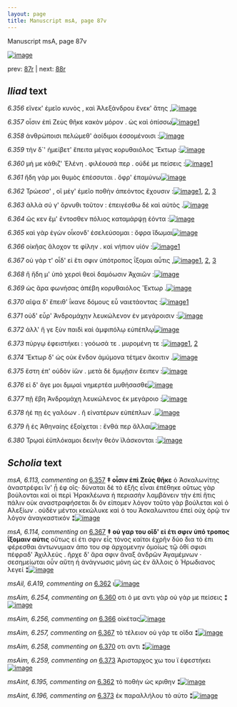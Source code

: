 ```yaml
---
layout: page
title: Manuscript msA, page 87v
---
```


Manuscript msA, page 87v

[![image](http://www.homermultitext.org/iipsrv?OBJ=IIP,1.0&FIF=/project/homer/pyramidal/deepzoom/hmt/vaimg/2017a/VA087VN_0590.tif&WID=100&CVT=JPEG)](http://www.homermultitext.org/ict2/?urn=urn:cite2:hmt:vaimg.2017a:VA087VN_0590)

prev:  [87r](../87r) | next:  [88r](../88r)

## *Iliad* text

*6.356* <a id="6.356"/> εἵνεκ' ἐμεῖο κυνὸς , καὶ Ἀλεξάνδρου ἕνεκ' ἄτης ,[![image](http://www.homermultitext.org/iipsrv?OBJ=IIP,1.0&FIF=/project/homer/pyramidal/deepzoom/hmt/vaimg/2017a/VA087VN_0590.tif&RGN=0.431,0.2269,0.457,0.0293&WID=1000&CVT=JPEG)](http://www.homermultitext.org/ict2/?urn=urn:cite2:hmt:vaimg.2017a:VA087VN_0590@0.431,0.2269,0.457,0.0293)

*6.357* <a id="6.357"/> οἷσιν ἐπὶ Ζεὺς θῆκε κακὸν μόρον . ὡς καὶ ὀπίσσω[![image](http://www.homermultitext.org/iipsrv?OBJ=IIP,1.0&FIF=/project/homer/pyramidal/deepzoom/hmt/vaimg/2017a/VA087VN_0590.tif&RGN=0.428,0.2472,0.457,0.0293&WID=1000&CVT=JPEG)](http://www.homermultitext.org/ict2/?urn=urn:cite2:hmt:vaimg.2017a:VA087VN_0590@0.428,0.2472,0.457,0.0293)[1](#msA_6.113)

*6.358* <a id="6.358"/> ἀνθρώποισι πελώμεθ' ἀοίδιμοι ἐσσομένοισι :[![image](http://www.homermultitext.org/iipsrv?OBJ=IIP,1.0&FIF=/project/homer/pyramidal/deepzoom/hmt/vaimg/2017a/VA087VN_0590.tif&RGN=0.428,0.2645,0.457,0.0293&WID=1000&CVT=JPEG)](http://www.homermultitext.org/ict2/?urn=urn:cite2:hmt:vaimg.2017a:VA087VN_0590@0.428,0.2645,0.457,0.0293)

*6.359* <a id="6.359"/> τὴν δ`' ἠμείβετ' ἔπειτα μέγας κορυθαιόλος Ἕκτωρ :[![image](http://www.homermultitext.org/iipsrv?OBJ=IIP,1.0&FIF=/project/homer/pyramidal/deepzoom/hmt/vaimg/2017a/VA087VN_0590.tif&RGN=0.426,0.281,0.457,0.0293&WID=1000&CVT=JPEG)](http://www.homermultitext.org/ict2/?urn=urn:cite2:hmt:vaimg.2017a:VA087VN_0590@0.426,0.281,0.457,0.0293)

*6.360* <a id="6.360"/> μή με κάθιζ' Ἑλένη . φιλέουσά περ . οὐδέ με πείσεις :[![image](http://www.homermultitext.org/iipsrv?OBJ=IIP,1.0&FIF=/project/homer/pyramidal/deepzoom/hmt/vaimg/2017a/VA087VN_0590.tif&RGN=0.425,0.3013,0.457,0.0293&WID=1000&CVT=JPEG)](http://www.homermultitext.org/ict2/?urn=urn:cite2:hmt:vaimg.2017a:VA087VN_0590@0.425,0.3013,0.457,0.0293)[1](#msAim_6.254)

*6.361* <a id="6.361"/> ἤδη γάρ μοι θυμὸς ἐπέσσυται . ὄφρ' ἐπαμύνω[![image](http://www.homermultitext.org/iipsrv?OBJ=IIP,1.0&FIF=/project/homer/pyramidal/deepzoom/hmt/vaimg/2017a/VA087VN_0590.tif&RGN=0.424,0.3186,0.457,0.0293&WID=1000&CVT=JPEG)](http://www.homermultitext.org/ict2/?urn=urn:cite2:hmt:vaimg.2017a:VA087VN_0590@0.424,0.3186,0.457,0.0293)

*6.362* <a id="6.362"/> Τρώεσσ' , οἳ μέγ' ἐμεῖο ποθὴν ἀπεόντος ἔχουσιν :[![image](http://www.homermultitext.org/iipsrv?OBJ=IIP,1.0&FIF=/project/homer/pyramidal/deepzoom/hmt/vaimg/2017a/VA087VN_0590.tif&RGN=0.421,0.3388,0.457,0.0293&WID=1000&CVT=JPEG)](http://www.homermultitext.org/ict2/?urn=urn:cite2:hmt:vaimg.2017a:VA087VN_0590@0.421,0.3388,0.457,0.0293)[1](#msAil_6.A19), [2](#msAint_6.195), [3](#msAim_6.255)

*6.363* <a id="6.363"/> ἀλλὰ σύ γ' ὄρνυθι τοῦτον : ἐπειγέσθω δὲ καὶ αὐτὸς .[![image](http://www.homermultitext.org/iipsrv?OBJ=IIP,1.0&FIF=/project/homer/pyramidal/deepzoom/hmt/vaimg/2017a/VA087VN_0590.tif&RGN=0.425,0.3584,0.457,0.0293&WID=1000&CVT=JPEG)](http://www.homermultitext.org/ict2/?urn=urn:cite2:hmt:vaimg.2017a:VA087VN_0590@0.425,0.3584,0.457,0.0293)

*6.364* <a id="6.364"/> ὥς κεν ἒμ' ἔντοσθεν πόλιος καταμάρψῃ ἐόντα :[![image](http://www.homermultitext.org/iipsrv?OBJ=IIP,1.0&FIF=/project/homer/pyramidal/deepzoom/hmt/vaimg/2017a/VA087VN_0590.tif&RGN=0.425,0.3779,0.457,0.0293&WID=1000&CVT=JPEG)](http://www.homermultitext.org/ict2/?urn=urn:cite2:hmt:vaimg.2017a:VA087VN_0590@0.425,0.3779,0.457,0.0293)

*6.365* <a id="6.365"/> καὶ γὰρ ἐγὼν οἶκονδ' ἐσελεύσομαι : ὄφρα ἴδωμαι[![image](http://www.homermultitext.org/iipsrv?OBJ=IIP,1.0&FIF=/project/homer/pyramidal/deepzoom/hmt/vaimg/2017a/VA087VN_0590.tif&RGN=0.425,0.3974,0.457,0.0293&WID=1000&CVT=JPEG)](http://www.homermultitext.org/ict2/?urn=urn:cite2:hmt:vaimg.2017a:VA087VN_0590@0.425,0.3974,0.457,0.0293)

*6.366* <a id="6.366"/> οἰκῆας ἄλοχον τε φίλην . καὶ νήπιον υἱόν :[![image](http://www.homermultitext.org/iipsrv?OBJ=IIP,1.0&FIF=/project/homer/pyramidal/deepzoom/hmt/vaimg/2017a/VA087VN_0590.tif&RGN=0.419,0.4177,0.457,0.0293&WID=1000&CVT=JPEG)](http://www.homermultitext.org/ict2/?urn=urn:cite2:hmt:vaimg.2017a:VA087VN_0590@0.419,0.4177,0.457,0.0293)[1](#msAim_6.256)

*6.367* <a id="6.367"/> οὐ γάρ τ' οἶδ' εἰ ἔτι σφιν ὑπότροπος ΐξομαι αὖτις ,[![image](http://www.homermultitext.org/iipsrv?OBJ=IIP,1.0&FIF=/project/homer/pyramidal/deepzoom/hmt/vaimg/2017a/VA087VN_0590.tif&RGN=0.419,0.4328,0.457,0.0293&WID=1000&CVT=JPEG)](http://www.homermultitext.org/ict2/?urn=urn:cite2:hmt:vaimg.2017a:VA087VN_0590@0.419,0.4328,0.457,0.0293)[1](#msAil_6.A20), [2](#msAim_6.257), [3](#msA_6.114)

*6.368* <a id="6.368"/> ἤ ἤδη μ' ὑπὸ χερσὶ θεοὶ δαμόωσιν Ἀχαιῶν :[![image](http://www.homermultitext.org/iipsrv?OBJ=IIP,1.0&FIF=/project/homer/pyramidal/deepzoom/hmt/vaimg/2017a/VA087VN_0590.tif&RGN=0.431,0.4538,0.435,0.0293&WID=1000&CVT=JPEG)](http://www.homermultitext.org/ict2/?urn=urn:cite2:hmt:vaimg.2017a:VA087VN_0590@0.431,0.4538,0.435,0.0293)

*6.369* <a id="6.369"/> ὡς ἄρα φωνήσας ἀπέβη κορυθαιόλος Ἕκτωρ .[![image](http://www.homermultitext.org/iipsrv?OBJ=IIP,1.0&FIF=/project/homer/pyramidal/deepzoom/hmt/vaimg/2017a/VA087VN_0590.tif&RGN=0.435,0.4696,0.437,0.0316&WID=1000&CVT=JPEG)](http://www.homermultitext.org/ict2/?urn=urn:cite2:hmt:vaimg.2017a:VA087VN_0590@0.435,0.4696,0.437,0.0316)

*6.370* <a id="6.370"/> αῖψα δ' ἔπειθ' ΐκανε δόμους εὖ ναιετάοντας :[![image](http://www.homermultitext.org/iipsrv?OBJ=IIP,1.0&FIF=/project/homer/pyramidal/deepzoom/hmt/vaimg/2017a/VA087VN_0590.tif&RGN=0.44,0.4906,0.411,0.0308&WID=1000&CVT=JPEG)](http://www.homermultitext.org/ict2/?urn=urn:cite2:hmt:vaimg.2017a:VA087VN_0590@0.44,0.4906,0.411,0.0308)[1](#msAim_6.258)

*6.371* <a id="6.371"/> οὐδ' εὗρ' Ἀνδρομάχην λευκώλενον ἐν μεγάροισιν :[![image](http://www.homermultitext.org/iipsrv?OBJ=IIP,1.0&FIF=/project/homer/pyramidal/deepzoom/hmt/vaimg/2017a/VA087VN_0590.tif&RGN=0.443,0.5071,0.428,0.0338&WID=1000&CVT=JPEG)](http://www.homermultitext.org/ict2/?urn=urn:cite2:hmt:vaimg.2017a:VA087VN_0590@0.443,0.5071,0.428,0.0338)

*6.372* <a id="6.372"/> ἀλλ' ἥ γε ξὺν παιδὶ καὶ ἀμφιπόλῳ εὐπέπλῳ[![image](http://www.homermultitext.org/iipsrv?OBJ=IIP,1.0&FIF=/project/homer/pyramidal/deepzoom/hmt/vaimg/2017a/VA087VN_0590.tif&RGN=0.436,0.5267,0.428,0.0338&WID=1000&CVT=JPEG)](http://www.homermultitext.org/ict2/?urn=urn:cite2:hmt:vaimg.2017a:VA087VN_0590@0.436,0.5267,0.428,0.0338)

*6.373* <a id="6.373"/> πύργῳ ἐφειστήκει : γοόωσά τε . μυρομένη τε :[![image](http://www.homermultitext.org/iipsrv?OBJ=IIP,1.0&FIF=/project/homer/pyramidal/deepzoom/hmt/vaimg/2017a/VA087VN_0590.tif&RGN=0.436,0.5447,0.428,0.0338&WID=1000&CVT=JPEG)](http://www.homermultitext.org/ict2/?urn=urn:cite2:hmt:vaimg.2017a:VA087VN_0590@0.436,0.5447,0.428,0.0338)[1](#msAim_6.259), [2](#msAint_6.196)

*6.374* <a id="6.374"/> Ἕκτωρ δ' ὡς οὐκ ἔνδον ἀμύμονα τέτμεν ἄκοιτιν .[![image](http://www.homermultitext.org/iipsrv?OBJ=IIP,1.0&FIF=/project/homer/pyramidal/deepzoom/hmt/vaimg/2017a/VA087VN_0590.tif&RGN=0.435,0.5665,0.441,0.0338&WID=1000&CVT=JPEG)](http://www.homermultitext.org/ict2/?urn=urn:cite2:hmt:vaimg.2017a:VA087VN_0590@0.435,0.5665,0.441,0.0338)

*6.375* <a id="6.375"/> ἔστη ἐπ' οὐδὸν ἰ̈ών . μετὰ δὲ δμῳῇσιν ἔειπεν :[![image](http://www.homermultitext.org/iipsrv?OBJ=IIP,1.0&FIF=/project/homer/pyramidal/deepzoom/hmt/vaimg/2017a/VA087VN_0590.tif&RGN=0.432,0.5853,0.441,0.0338&WID=1000&CVT=JPEG)](http://www.homermultitext.org/ict2/?urn=urn:cite2:hmt:vaimg.2017a:VA087VN_0590@0.432,0.5853,0.441,0.0338)

*6.376* <a id="6.376"/> εἰ δ' ἄγε μοι δμῳαὶ νημερτέα μυθήσασθε[![image](http://www.homermultitext.org/iipsrv?OBJ=IIP,1.0&FIF=/project/homer/pyramidal/deepzoom/hmt/vaimg/2017a/VA087VN_0590.tif&RGN=0.426,0.6048,0.441,0.0338&WID=1000&CVT=JPEG)](http://www.homermultitext.org/ict2/?urn=urn:cite2:hmt:vaimg.2017a:VA087VN_0590@0.426,0.6048,0.441,0.0338)

*6.377* <a id="6.377"/> πῇ ἔβη Ἀνδρομάχη λευκώλενος ἐκ μεγάροιο :[![image](http://www.homermultitext.org/iipsrv?OBJ=IIP,1.0&FIF=/project/homer/pyramidal/deepzoom/hmt/vaimg/2017a/VA087VN_0590.tif&RGN=0.442,0.6206,0.441,0.0338&WID=1000&CVT=JPEG)](http://www.homermultitext.org/ict2/?urn=urn:cite2:hmt:vaimg.2017a:VA087VN_0590@0.442,0.6206,0.441,0.0338)

*6.378* <a id="6.378"/> ἠέ πῃ ἐς γαλόων . ἢ εἰνατέρων εὐπέπλων .[![image](http://www.homermultitext.org/iipsrv?OBJ=IIP,1.0&FIF=/project/homer/pyramidal/deepzoom/hmt/vaimg/2017a/VA087VN_0590.tif&RGN=0.433,0.6401,0.441,0.0338&WID=1000&CVT=JPEG)](http://www.homermultitext.org/ict2/?urn=urn:cite2:hmt:vaimg.2017a:VA087VN_0590@0.433,0.6401,0.441,0.0338)

*6.379* <a id="6.379"/> ἢ ἐς Ἀθηναίης ἐξοίχεται : ἔνθά περ ἄλλαι[![image](http://www.homermultitext.org/iipsrv?OBJ=IIP,1.0&FIF=/project/homer/pyramidal/deepzoom/hmt/vaimg/2017a/VA087VN_0590.tif&RGN=0.432,0.6589,0.441,0.0338&WID=1000&CVT=JPEG)](http://www.homermultitext.org/ict2/?urn=urn:cite2:hmt:vaimg.2017a:VA087VN_0590@0.432,0.6589,0.441,0.0338)

*6.380* <a id="6.380"/> Τρῳαὶ ἐϋπλόκαμοι δεινὴν θεὸν ϊλάσκονται :[![image](http://www.homermultitext.org/iipsrv?OBJ=IIP,1.0&FIF=/project/homer/pyramidal/deepzoom/hmt/vaimg/2017a/VA087VN_0590.tif&RGN=0.442,0.6807,0.441,0.0338&WID=1000&CVT=JPEG)](http://www.homermultitext.org/ict2/?urn=urn:cite2:hmt:vaimg.2017a:VA087VN_0590@0.442,0.6807,0.441,0.0338)

## *Scholia* text

*msA, 6.113, commenting on* [6.357](#6.357)  <a id="msA_6.113"/> **‡ οἷσιν ἐπὶ Ζεὺς θῆκε** ὁ Ἀσκαλωνίτης ἀναστρέφει ἵν' ᾖ ἐφ οῖς· δύναται δὲ τὸ ἑξῆς εἶναι ἐπέθηκε οὕτως γὰρ βούλονται καὶ οἱ περὶ Ἡρακλέωνα ἠ περιασὴν λαμβάνειν τὴν ἐπί ἥτις πάλιν οὐκ αναστραφήσεται δι ὃν εἰπομεν λόγον τοῦτο γὰρ βούλεται καὶ ὁ Αλεξίων . οὐδὲν μέντοι κεκώλυκε καὶ ὁ του Ἀσκαλωνιτου ἐπεὶ οὐχ ὁρῷ τιν λόγον ἀναγκαστικόν ⁑[![image](http://www.homermultitext.org/iipsrv?OBJ=IIP,1.0&FIF=/project/homer/pyramidal/deepzoom/hmt/vaimg/2017a/VA087VN_0590.tif&RGN=0.16175387,0.11922545,0.68699337,0.04896266&WID=1000&CVT=JPEG)](http://www.homermultitext.org/ict2/?urn=urn:cite2:hmt:vaimg.2017a:VA087VN_0590@0.16175387,0.11922545,0.68699337,0.04896266)

*msA, 6.114, commenting on* [6.367](#6.367)  <a id="msA_6.114"/> **‡ οὐ γαρ του οῖδ' εἰ έτι σφιν ὑπό τροπος ΐξομαιν αὐτις** οὕτως εἰ έτι σφιν εἷς τόνος καίτοι ἐχρῆν δύο δια τὸ ἐπι φέρεσθαι ἀντωνυμιαν ἀπο του σφ ἀρχομενην ὁμοίως τῷ ὁθί σφισι πέφραδ' Ἀχιλλεύς . ῆρχε δ' ἄρα σφιν ἄναξ ἀνδρῶν Ἀγαμέμνων · σεσημείωται οὖν αὕτη ἡ ἀνάγνωσις μόνη ὡς ἐν ἄλλοις ὁ Ἡρωδιανος λεγεί ⁑[![image](http://www.homermultitext.org/iipsrv?OBJ=IIP,1.0&FIF=/project/homer/pyramidal/deepzoom/hmt/vaimg/2017a/VA087VN_0590.tif&RGN=0.17004422,0.41383126,0.21168018,0.11037344&WID=1000&CVT=JPEG)](http://www.homermultitext.org/ict2/?urn=urn:cite2:hmt:vaimg.2017a:VA087VN_0590@0.17004422,0.41383126,0.21168018,0.11037344)

*msAil, 6.A19, commenting on* [6.362](#6.362)  <a id="msAil_6.A19"/> ι[![image](http://www.homermultitext.org/iipsrv?OBJ=IIP,1.0&FIF=/project/homer/pyramidal/deepzoom/hmt/vaimg/2017a/VA087VN_0590.tif&RGN=0.497,0.3449,0.016,0.0105&WID=1000&CVT=JPEG)](http://www.homermultitext.org/ict2/?urn=urn:cite2:hmt:vaimg.2017a:VA087VN_0590@0.497,0.3449,0.016,0.0105)

*msAim, 6.254, commenting on* [6.360](#6.360)  <a id="msAim_6.254"/> οτι ὁ με αντι γὰρ οὐ γάρ με πείσεις ⁑[![image](http://www.homermultitext.org/iipsrv?OBJ=IIP,1.0&FIF=/project/homer/pyramidal/deepzoom/hmt/vaimg/2017a/VA087VN_0590.tif&RGN=0.37269713,0.30912863,0.05084746,0.03181189&WID=1000&CVT=JPEG)](http://www.homermultitext.org/ict2/?urn=urn:cite2:hmt:vaimg.2017a:VA087VN_0590@0.37269713,0.30912863,0.05084746,0.03181189)

*msAim, 6.256, commenting on* [6.366](#6.366)  <a id="msAim_6.256"/> οἰκέτας[![image](http://www.homermultitext.org/iipsrv?OBJ=IIP,1.0&FIF=/project/homer/pyramidal/deepzoom/hmt/vaimg/2017a/VA087VN_0590.tif&RGN=0.39001474,0.42863071,0.03131909,0.01549101&WID=1000&CVT=JPEG)](http://www.homermultitext.org/ict2/?urn=urn:cite2:hmt:vaimg.2017a:VA087VN_0590@0.39001474,0.42863071,0.03131909,0.01549101)

*msAim, 6.257, commenting on* [6.367](#6.367)  <a id="msAim_6.257"/> τὸ τέλειον οὐ γάρ τε οῖδα ⁑[![image](http://www.homermultitext.org/iipsrv?OBJ=IIP,1.0&FIF=/project/homer/pyramidal/deepzoom/hmt/vaimg/2017a/VA087VN_0590.tif&RGN=0.38522476,0.44688797,0.05268976,0.02295989&WID=1000&CVT=JPEG)](http://www.homermultitext.org/ict2/?urn=urn:cite2:hmt:vaimg.2017a:VA087VN_0590@0.38522476,0.44688797,0.05268976,0.02295989)

*msAim, 6.258, commenting on* [6.370](#6.370)  <a id="msAim_6.258"/> οτι αντι ⁑[![image](http://www.homermultitext.org/iipsrv?OBJ=IIP,1.0&FIF=/project/homer/pyramidal/deepzoom/hmt/vaimg/2017a/VA087VN_0590.tif&RGN=0.37896094,0.50248963,0.04679440,0.01576763&WID=1000&CVT=JPEG)](http://www.homermultitext.org/ict2/?urn=urn:cite2:hmt:vaimg.2017a:VA087VN_0590@0.37896094,0.50248963,0.04679440,0.01576763)

*msAim, 6.259, commenting on* [6.373](#6.373)  <a id="msAim_6.259"/> Ἀρισταρχος χω του ϊ ἐφεστήκει[![image](http://www.homermultitext.org/iipsrv?OBJ=IIP,1.0&FIF=/project/homer/pyramidal/deepzoom/hmt/vaimg/2017a/VA087VN_0590.tif&RGN=0.38448784,0.56002766,0.05563744,0.02655602&WID=1000&CVT=JPEG)](http://www.homermultitext.org/ict2/?urn=urn:cite2:hmt:vaimg.2017a:VA087VN_0590@0.38448784,0.56002766,0.05563744,0.02655602)

*msAint, 6.195, commenting on* [6.362](#6.362)  <a id="msAint_6.195"/> τὸ ποθὴν ὡς κριθην ⁑[![image](http://www.homermultitext.org/iipsrv?OBJ=IIP,1.0&FIF=/project/homer/pyramidal/deepzoom/hmt/vaimg/2017a/VA087VN_0590.tif&RGN=0.83714075,0.33540802,0.03500368,0.01715076&WID=1000&CVT=JPEG)](http://www.homermultitext.org/ict2/?urn=urn:cite2:hmt:vaimg.2017a:VA087VN_0590@0.83714075,0.33540802,0.03500368,0.01715076)

*msAint, 6.196, commenting on* [6.373](#6.373)  <a id="msAint_6.196"/> ἐκ παραλλήλου τὸ αὐτο ⁑[![image](http://www.homermultitext.org/iipsrv?OBJ=IIP,1.0&FIF=/project/homer/pyramidal/deepzoom/hmt/vaimg/2017a/VA087VN_0590.tif&RGN=0.83787767,0.54370678,0.03684598,0.01576763&WID=1000&CVT=JPEG)](http://www.homermultitext.org/ict2/?urn=urn:cite2:hmt:vaimg.2017a:VA087VN_0590@0.83787767,0.54370678,0.03684598,0.01576763)